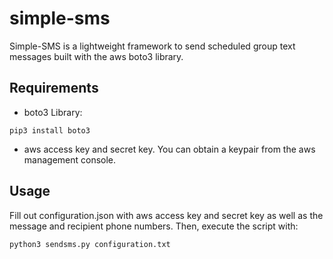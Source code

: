 # simple-sms

Simple-SMS is a lightweight framework to send scheduled group text messages built with the aws boto3 library. 

## Requirements

* boto3 Library:

```
pip3 install boto3
```

* aws access key and secret key. You can obtain a keypair from the aws management console.

## Usage

Fill out configuration.json with aws access key and secret key as well as the message and recipient phone numbers. Then, execute the script with:

```
python3 sendsms.py configuration.txt
```
